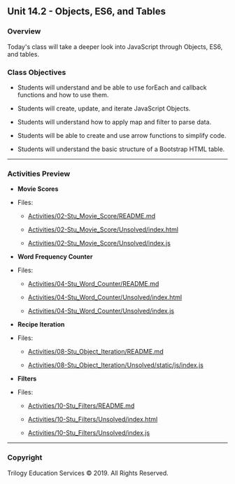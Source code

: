 ## Unit 14.2 - Objects, ES6, and Tables

### Overview

Today's class will take a deeper look into JavaScript through Objects, ES6, and tables.

### Class Objectives

* Students will understand and be able to use forEach and callback functions and how to use them.

* Students will create, update, and iterate JavaScript Objects.

* Students will understand how to apply map and filter to parse data.

* Students will be able to create and use arrow functions to simplify code.

* Students will understand the basic structure of a Bootstrap HTML table.

- - -

### Activities Preview

* **Movie Scores**
* Files:

  * [Activities/02-Stu_Movie_Score/README.md](Activities/02-Stu_Movie_Score/README.md)

  * [Activities/02-Stu_Movie_Score/Unsolved/index.html](Activities/02-Stu_Movie_Score/Unsolved/index.html)

  * [Activities/02-Stu_Movie_Score/Unsolved/index.js](Activities/02-Stu_Movie_Score/Unsolved/index.js)

* **Word Frequency Counter**
* Files:

  * [Activities/04-Stu_Word_Counter/README.md](Activities/04-Stu_Word_Counter/README.md)

  * [Activities/04-Stu_Word_Counter/Unsolved/index.html](Activities/04-Stu_Word_Counter/Unsolved/index.html)

  * [Activities/04-Stu_Word_Counter/Unsolved/index.js](Activities/04-Stu_Word_Counter/Unsolved/index.js)

* **Recipe Iteration**
* Files:

  * [Activities/08-Stu_Object_Iteration/README.md](Activities/08-Stu_Object_Iteration/README.md)

  * [Activities/08-Stu_Object_Iteration/Unsolved/static/js/index.js](Activities/08-Stu_Object_Iteration/Unsolved/static/js/index.js)

* **Filters**
* Files:

  * [Activities/10-Stu_Filters/README.md](Activities/10-Stu_Filters/README.md)

  * [Activities/10-Stu_Filters/Unsolved/index.html](Activities/10-Stu_Filters/Unsolved/index.html)

  * [Activities/10-Stu_Filters/Unsolved/index.js](Activities/10-Stu_Filters/Unsolved/index.js)

- - -

### Copyright

Trilogy Education Services © 2019. All Rights Reserved.
